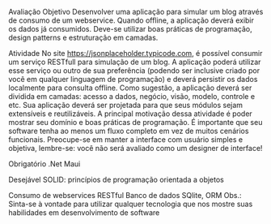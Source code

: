 Avaliação
 Objetivo
 Desenvolver uma aplicação para simular um blog através de consumo de um webservice.
 Quando offline, a aplicação deverá exibir os dados já consumidos. Deve-se utilizar boas práticas de programação, design patterns e estruturação em camadas.
 
 Atividade
 No site https://jsonplaceholder.typicode.com, é possível consumir um serviço RESTfull para simulação de um blog. A aplicação poderá utilizar esse serviço ou outro de sua preferência
 (podendo ser inclusive criado por você em qualquer linguagem de programação) e deverá persistir os dados localmente para consulta offline.
 Como sugestão, a aplicação deverá ser dividida em camadas: acesso a dados, negócio, visão, modelo, controle e etc. Sua aplicação deverá ser projetada para que seus módulos
 sejam extensíveis e reutilizáveis. A principal motivação dessa atividade é poder mostrar seu domínio e boas práticas de programação. É importante que seu software tenha ao menos um fluxo completo em vez de
 muitos cenários funcionais. Preocupe-se em manter a interface com usuário simples e objetiva, lembre-se: você não será avaliado como um designer de interface!
 
 Obrigatório
 .Net Maui
 
 Desejável
 SOLID: princípios de programação orientada a objetos 
 
Consumo de webservices RESTful
 Banco de dados SQlite, ORM
 Obs.: Sinta-se à vontade para utilizar qualquer tecnologia que nos mostre suas habilidades em desenvolvimento de software
